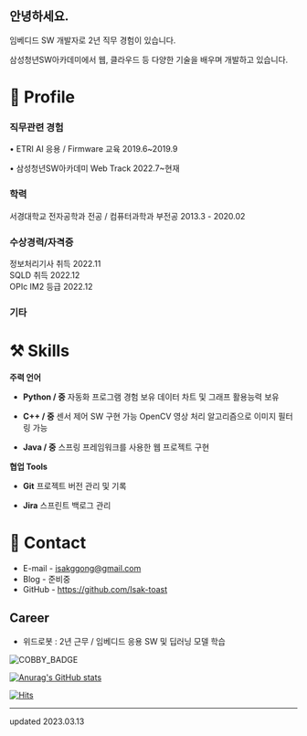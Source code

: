 ## 안녕하세요.

임베디드 SW 개발자로 2년 직무 경험이 있습니다.

삼성청년SW아카데미에서 웹, 클라우드 등 다양한 기술을 배우며 개발하고 있습니다.

# 🔎 Profile
### 직무관련 경험

• ETRI AI 응용 / Firmware 교육 2019.6~2019.9

• 삼성청년SW아카데미 Web Track 2022.7~현재

### 학력

서경대학교 전자공학과 전공 / 컴퓨터과학과 부전공  2013.3 - 2020.02

### 수상경력/자격증

정보처리기사 취득 2022.11
</br>
SQLD 취득 2022.12
</br>
OPIc IM2 등급  2022.12

### 기타

# ⚒️ Skills
**주력 언어**

- **Python / 중**
    자동화 프로그램 경험 보유
    데이터 차트 및 그래프 활용능력 보유
    
- **C++ / 중**
    센서 제어 SW 구현 가능
    OpenCV 영상 처리 알고리즘으로 이미지 필터링 가능
    
- **Java / 중**
    스프링 프레임워크를 사용한 웹 프로젝트 구현
    

**협업 Tools**

- **Git**
    프로젝트 버전 관리 및 기록 
    
- **Jira**
    스프린트 백로그 관리

# 👋 Contact
- E-mail - isakggong@gmail.com
- Blog - 준비중
- GitHub - https://github.com/Isak-toast


## Career
- 위드로봇 : 2년 근무 / 임베디드 응용 SW 및 딥러닝 모델 학습

![COBBY_BADGE](https://cobby-play.com/api/user/badge/Isak-toast?theme=2)

[![Anurag's GitHub stats](https://github-readme-stats.vercel.app/api?username=Isak-toast)](https://github.com/anuraghazra/github-readme-stats)

[![Hits](https://hits.seeyoufarm.com/api/count/incr/badge.svg?url=https%3A%2F%2Fgithub.com%2FIsak-toast&count_bg=%232545ED&title_bg=%23555555&icon=&icon_color=%23E7E7E7&title=hits&edge_flat=false)](https://hits.seeyoufarm.com)



----
updated 2023.03.13
